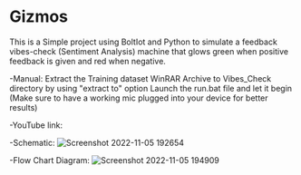 # Gizmos
This is a Simple project using BoltIot and Python to simulate a feedback vibes-check (Sentiment Analysis) machine that glows green when positive feedback is given and red when negative.

-Manual:
Extract the Training dataset WinRAR Archive to Vibes_Check directory by using "extract to" option
Launch the run.bat file and let it begin
(Make sure to have a working mic plugged into your device for better results)

-YouTube link:

-Schematic:
![Screenshot 2022-11-05 192654](https://user-images.githubusercontent.com/104011178/200124353-6db9e5aa-9e83-4c7d-9f52-5f9d333ac17f.png)


-Flow Chart Diagram:
![Screenshot 2022-11-05 194909](https://user-images.githubusercontent.com/104011178/200124369-3c6a331f-b01e-4dbc-9f7a-5bcf4a41dfe4.png)
